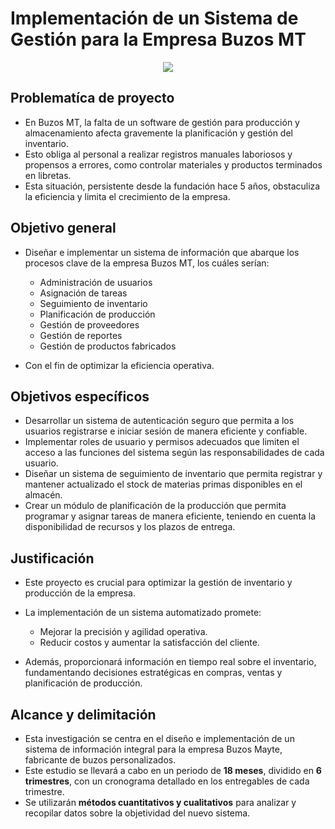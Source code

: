 # Implementación de un Sistema de Gestión para la Empresa Buzos MT

<p align="center">
<img src="https://github.com/NievesYonathan/Proyecto-Buzos-MT/assets/164965803/44c6abdd-11de-4d60-b945-41a448bd0e0e">
</p>

## Problematíca de proyecto

* En Buzos MT, la falta de un software de gestión para producción y almacenamiento afecta gravemente la planificación y gestión del inventario.
* Esto obliga al personal a realizar registros manuales laboriosos y propensos a errores, como controlar materiales y productos terminados en libretas.
* Esta situación, persistente desde la fundación hace 5 años, obstaculiza la eficiencia y limita el crecimiento de la empresa.

## Objetivo general

* Diseñar e implementar un sistema de información que abarque los procesos clave de la empresa Buzos MT, los cuáles serían:

  * Administración de usuarios
  * Asignación de tareas
  * Seguimiento de inventario
  * Planificación de producción
  * Gestión de proveedores
  * Gestión de reportes
  * Gestión de productos fabricados
* Con el fin de optimizar la eficiencia operativa.

## Objetivos específicos

* Desarrollar un sistema de autenticación seguro que permita a los usuarios registrarse e iniciar sesión de manera eficiente y confiable.
* Implementar roles de usuario y permisos adecuados que limiten el acceso a las funciones del sistema según las responsabilidades de cada usuario.
* Diseñar un sistema de seguimiento de inventario que permita registrar y mantener actualizado el stock de materias primas disponibles en el almacén.
* Crear un módulo de planificación de la producción que permita programar y asignar tareas de manera eficiente, teniendo en cuenta la disponibilidad de recursos y los plazos de entrega.

## Justificación

* Este proyecto es crucial para optimizar la gestión de inventario y producción de la empresa.
* La implementación de un sistema automatizado promete:

  * Mejorar la precisión y agilidad operativa.
  * Reducir costos y aumentar la satisfacción del cliente.
* Además, proporcionará información en tiempo real sobre el inventario, fundamentando decisiones estratégicas en compras, ventas y planificación de producción.

## Alcance y delimitación

* Esta investigación se centra en el diseño e implementación de un sistema de información integral para la empresa Buzos Mayte, fabricante de buzos personalizados.
* Este estudio se llevará a cabo en un periodo de **18 meses**, dividido en **6 trimestres**, con un cronograma detallado en los entregables de cada trimestre.
* Se utilizarán **métodos cuantitativos y cualitativos** para analizar y recopilar datos sobre la objetividad del nuevo sistema.

